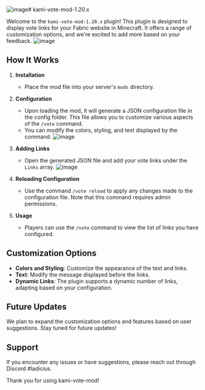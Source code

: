 ![image](https://github.com/user-attachments/assets/7238cd96-59d5-44eb-afff-51b6967e74d7)# kami-vote-mod-1.20.x

Welcome to the `kami-vote-mod-1.20.x` plugin! This plugin is designed to display vote links for your Fabric website in Minecraft. It offers a range of customization options, and we're excited to add more based on your feedback.
![image](https://github.com/user-attachments/assets/bc8ff5a9-e9af-44f4-aea7-701fa075a1d6)

## How It Works

1. **Installation**
   - Place the mod file into your server's `mods` directory.

2. **Configuration**
   - Upon loading the mod, it will generate a JSON configuration file in the config folder. This file allows you to customize various aspects of the `/vote` command.
   - You can modify the colors, styling, and text displayed by the command.
![image](https://github.com/user-attachments/assets/b79b6a4b-bec1-412b-82a9-04deecfe5f35)

3. **Adding Links**
   - Open the generated JSON file and add your vote links under the `Links` array.
![image](https://github.com/user-attachments/assets/d6ef907f-aed4-4835-b866-8a723a7af5a3)

4. **Reloading Configuration**
   - Use the command `/vote reload` to apply any changes made to the configuration file. Note that this command requires admin permissions.

5. **Usage**
   - Players can use the `/vote` command to view the list of links you have configured.

## Customization Options

- **Colors and Styling**: Customize the appearance of the text and links.
- **Text**: Modify the message displayed before the links.
- **Dynamic Links**: The plugin supports a dynamic number of links, adapting based on your configuration.

## Future Updates

We plan to expand the customization options and features based on user suggestions. Stay tuned for future updates!

## Support

If you encounter any issues or have suggestions, please reach out through Discord #ladicius.

Thank you for using kami-vote-mod!

